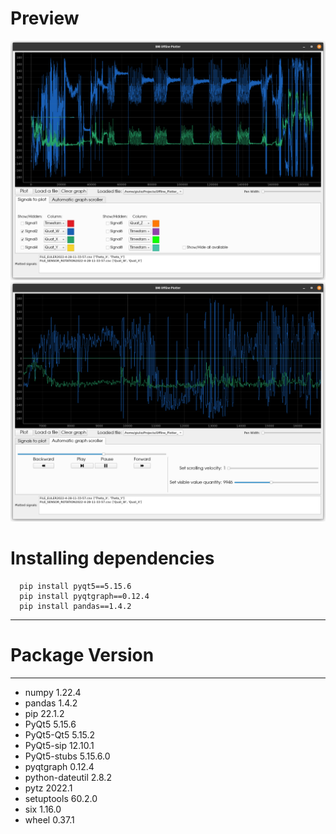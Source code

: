 # Preview
![alt text](https://github.com/AliothCancer/Offline_Plotter_BMI/blob/main/offline_plotter_1)
![alt text](https://github.com/AliothCancer/Offline_Plotter_BMI/blob/main/offline_plotter2)

# Installing dependencies


  
  
      pip install pyqt5==5.15.6
      pip install pyqtgraph==0.12.4
      pip install pandas==1.4.2
--------------- --------

# Package         Version

--------------- --------
- numpy           1.22.4
- pandas          1.4.2
- pip             22.1.2
- PyQt5           5.15.6
- PyQt5-Qt5       5.15.2
- PyQt5-sip       12.10.1
- PyQt5-stubs     5.15.6.0
- pyqtgraph       0.12.4
- python-dateutil 2.8.2
- pytz            2022.1
- setuptools      60.2.0
- six             1.16.0
- wheel           0.37.1
